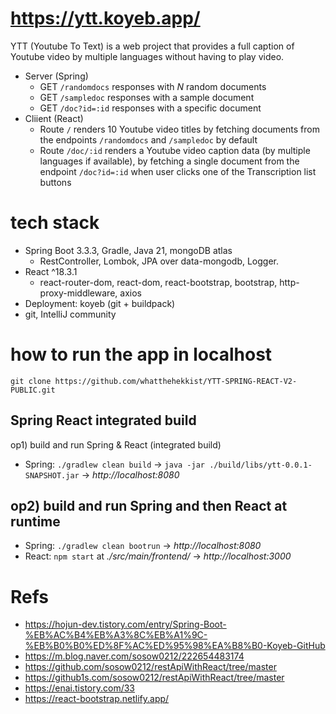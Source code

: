 # https://ytt.koyeb.app/
YTT (Youtube To Text) is a web project that provides a full caption of Youtube video by multiple languages without having to play video.

- Server (Spring)
  - GET `/randomdocs` responses with *N* random documents 
  - GET `/sampledoc` responses with a sample document
  - GET `/doc?id=:id` responses with a specific document
- Cliient (React)
  - Route `/` renders 10 Youtube video titles by fetching documents from the endpoints `/randomdocs` and `/sampledoc` by default
  - Route `/doc/:id` renders a Youtube video caption data (by multiple languages if available), by fetching a single document from the endpoint `/doc?id=:id` when user clicks one of the Transcription list buttons 

# tech stack
- Spring Boot 3.3.3, Gradle, Java 21, mongoDB atlas
  -  RestController, Lombok, JPA over data-mongodb, Logger.
- React ^18.3.1
  - react-router-dom, react-dom, react-bootstrap, bootstrap, http-proxy-middleware, axios
- Deployment: koyeb (git + buildpack)
- git, IntelliJ community

# how to run the app in localhost
`git clone https://github.com/whatthehekkist/YTT-SPRING-REACT-V2-PUBLIC.git`

## Spring React integrated build
op1) build and run Spring & React (integrated build)
- Spring: `./gradlew clean build` -> `java -jar ./build/libs/ytt-0.0.1-SNAPSHOT.jar` -> *http://localhost:8080*

## op2) build and run Spring and then React at runtime
- Spring: `./gradlew clean bootrun` -> *http://localhost:8080*
- React: `npm start` at *./src/main/frontend/* -> *http://localhost:3000*

# Refs
- https://hojun-dev.tistory.com/entry/Spring-Boot-%EB%AC%B4%EB%A3%8C%EB%A1%9C-%EB%B0%B0%ED%8F%AC%ED%95%98%EA%B8%B0-Koyeb-GitHub
- https://m.blog.naver.com/sosow0212/222654483174
- https://github.com/sosow0212/restApiWithReact/tree/master
- https://github1s.com/sosow0212/restApiWithReact/tree/master
- https://enai.tistory.com/33
- https://react-bootstrap.netlify.app/

